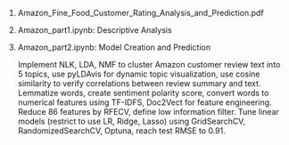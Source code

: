 1. Amazon_Fine_Food_Customer_Rating_Analysis_and_Prediction.pdf
2. Amazon_part1.ipynb: Descriptive Analysis
3. Amazon_part2.ipynb: Model Creation and Prediction

   Implement NLK, LDA, NMF to cluster Amazon customer review text into 5 topics, use pyLDAvis for dynamic topic visualization, use cosine similarity to verify          correlations between review summary and text.
   Lemmatize words, create sentiment polarity score, convert words to numerical features using TF-IDFS, Doc2Vect for feature engineering. Reduce 86 features by         RFECV, define low information filter.
   Tune linear models (restrict to use LR, Ridge, Lasso) using GridSearchCV, RandomizedSearchCV, Optuna, reach test RMSE to 0.91.

   
   

